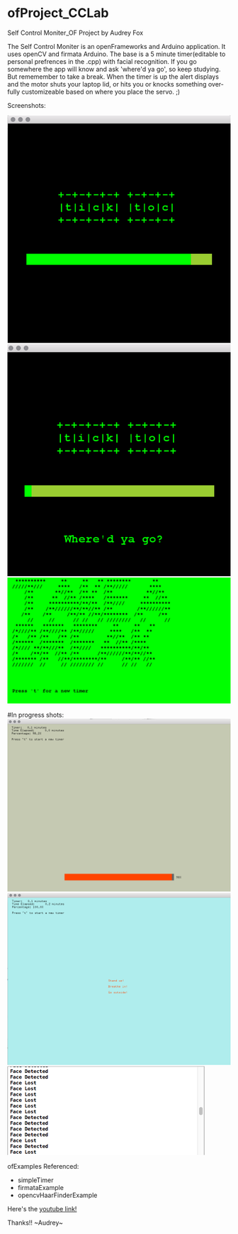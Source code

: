 # ofProject_CCLab
Self Control Moniter_OF Project 
by Audrey Fox

The Self Control Moniter is an openFrameworks and Arduino application. It uses openCV and firmata Arduino. The base is a 5 minute timer(editable to personal prefrences in the .cpp) with facial recognition. If you go somewhere the app will know and ask 'where'd ya go', so keep studying. But rememember to take a break. When the timer is up the alert displays and the motor shuts your laptop lid, or hits you or knocks something over- fully customizeable based on where you place the servo.  ;)

Screenshots:

![Alt text](https://github.com/foxa706/ofProject_CCLab/blob/master/screenshots/ss2.png)
![Alt text](https://github.com/foxa706/ofProject_CCLab/blob/master/screenshots/ss1.png)
![Alt text](https://github.com/foxa706/ofProject_CCLab/blob/master/screenshots/ss3.png)

#In progress shots:
![Alt text](https://github.com/foxa706/ofProject_CCLab/blob/master/screenshots/Screen%20Shot%202015-11-28%20at%204.27.46%20PM.png)
![Alt text](https://github.com/foxa706/ofProject_CCLab/blob/master/screenshots/Screen%20Shot%202015-11-28%20at%204.27.56%20PM.png)
![Alt text](https://github.com/foxa706/ofProject_CCLab/blob/master/screenshots/Screen%20Shot%202015-11-28%20at%206.31.04%20PM.png)

ofExamples Referenced:
  * simpleTimer
  * firmataExample
  * opencvHaarFinderExample

Here's the [youtube link!](https://youtu.be/Qv5rThOap3k)

Thanks!!
~Audrey~
